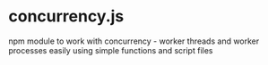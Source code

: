 # concurrency.js
npm module to work with concurrency - worker threads and worker processes easily using simple functions and script files
